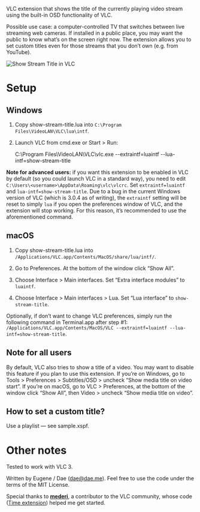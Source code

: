 VLC extension that shows the title of the currently playing video stream using the built-in OSD functionality of VLC. 

Possible use case: a computer-controlled TV that switches between live streaming web cameras. If installed in a public place, you may want the public to know what’s on the screen right now. The extension allows you to set custom titles even for those streams that you don’t own (e.g. from YouTube).

![Show Stream Title in VLC](https://raw.githubusercontent.com/EugeneDae/VLC-Show-Stream-Title/master/screenshot.jpg)

# Setup

## Windows

1. Copy show-stream-title.lua into `C:\Program Files\VideoLAN\VLC\lua\intf`.

2. Launch VLC from cmd.exe or Start > Run:

	C:\Program Files\VideoLAN\VLC\vlc.exe --extraintf=luaintf --lua-intf=show-stream-title

**Note for advanced users:** if you want this extension to be enabled in VLC by default (so you could launch VLC in a standard way), you need to edit `C:\Users\<username>\AppData\Roaming\vlc\vlcrc`. Set `extraintf=luaintf` and `lua-intf=show-stream-title`. Due to a bug in the current Windows version of VLC (which is 3.0.4 as of writing), the `extraintf` setting will be reset to simply `lua` if you open the preferences window of VLC, and the extension will stop working. For this reason, it’s recommended to use the aforementioned command.

## macOS

1. Copy show-stream-title.lua into `/Applications/VLC.app/Contents/MacOS/share/lua/intf/`.

2. Go to Preferences. At the bottom of the window click “Show All”.

3. Choose Interface > Main interfaces. Set “Extra interface modules” to `luaintf`.

4. Choose Interface > Main interfaces > Lua. Set “Lua interface” to `show-stream-title`.

Optionally, if don’t want to change VLC preferences, simply run the following command in Terminal.app after step #1:
`/Applications/VLC.app/Contents/MacOS/VLC --extraintf=luaintf --lua-intf=show-stream-title`.

## Note for all users

By default, VLC also tries to show a title of a video. You may want to disable this feature if you plan to use this extension. If you’re on Windows, go to Tools > Preferences > Subtitles/OSD > uncheck “Show media title on video start”. If you’re on macOS, go to VLC > Preferences, at the bottom of the window click “Show All”, then Video > uncheck “Show media title on video”.

## How to set a custom title?

Use a playlist — see sample.xspf.

# Other notes

Tested to work with VLC 3.

Written by Eugene / Dae (dae@dae.me). Feel free to use the code under the terms of the MIT License.

Special thanks to **[mederi](https://www.opendesktop.org/member/233525/)**, a contributor to the VLC community, whose code ([Time extension](https://addons.videolan.org/hive/show/content/149618)) helped me get started.
